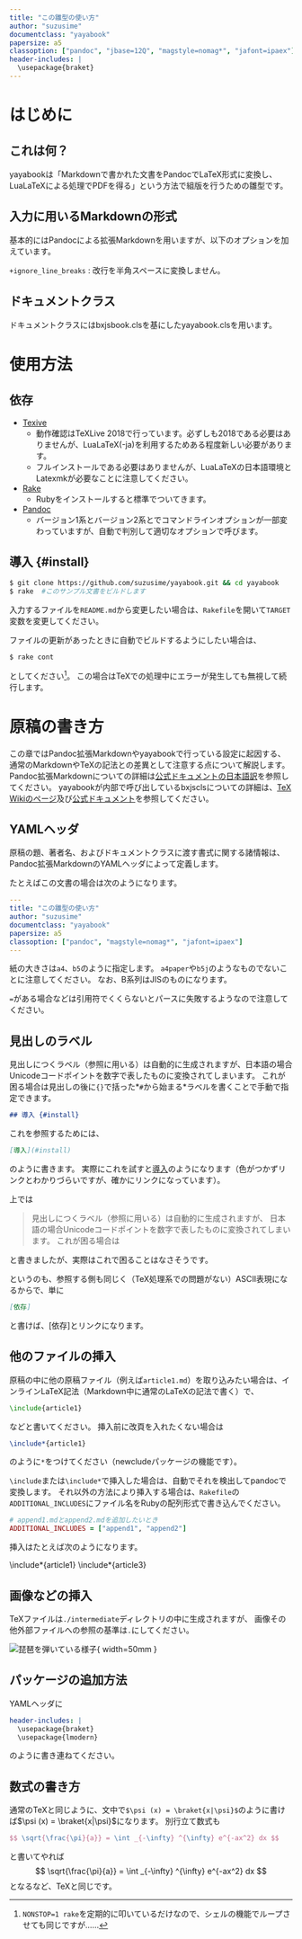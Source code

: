 ```yaml
---
title: "この雛型の使い方"
author: "suzusime"
documentclass: "yayabook"
papersize: a5
classoption: ["pandoc", "jbase=12Q", "magstyle=nomag*", "jafont=ipaex"]
header-includes: |
  \usepackage{braket}
---
```


# はじめに
## これは何？
yayabookは「Markdownで書かれた文書をPandocでLaTeX形式に変換し、LuaLaTeXによる処理でPDFを得る」という方法で組版を行うための雛型です。

## 入力に用いるMarkdownの形式
基本的にはPandocによる拡張Markdownを用いますが、以下のオプションを加えています。

`+ignore_line_breaks`
:    改行を半角スペースに変換しません。


## ドキュメントクラス
ドキュメントクラスにはbxjsbook.clsを基にしたyayabook.clsを用います。

# 使用方法
## 依存
- [Texive](https://tug.org/texlive/)
    - 動作確認はTeXLive 2018で行っています。必ずしも2018である必要はありませんが、LuaLaTeX(-ja)を利用するためある程度新しい必要があります。
    - フルインストールである必要はありませんが、LuaLaTeXの日本語環境とLatexmkが必要なことに注意してください。
- [Rake](https://github.com/ruby/rake)
    - Rubyをインストールすると標準でついてきます。
- [Pandoc](https://pandoc.org/)
    - バージョン1系とバージョン2系とでコマンドラインオプションが一部変わっていますが、自動で判別して適切なオプションで呼びます。

## 導入 {#install}
```bash
$ git clone https://github.com/suzusime/yayabook.git && cd yayabook
$ rake  #このサンプル文書をビルドします
```

入力するファイルを`README.md`から変更したい場合は、`Rakefile`を開いて`TARGET`変数を変更してください。

ファイルの更新があったときに自動でビルドするようにしたい場合は、
```bash
$ rake cont
```
としてください[^1]。
この場合はTeXでの処理中にエラーが発生しても無視して続行します。

[^1]: `NONSTOP=1 rake`を定期的に叩いているだけなので、シェルの機能でループさせても同じですが……

# 原稿の書き方
この章ではPandoc拡張Markdownやyayabookで行っている設定に起因する、通常のMarkdownやTeXの記法との差異として注意する点について解説します。
Pandoc拡張Markdownについての詳細は[公式ドキュメントの日本語訳](http://sky-y.github.io/site-pandoc-jp/users-guide/)を参照してください。
yayabookが内部で呼び出しているbxjsclsについての詳細は、[TeX Wikiのページ](https://texwiki.texjp.org/?BXjscls)及び[公式ドキュメント](https://github.com/zr-tex8r/BXjscls/blob/master/bxjscls-manual.pdf)を参照してください。

## YAMLヘッダ
原稿の題、著者名、およびドキュメントクラスに渡す書式に関する諸情報は、Pandoc拡張MarkdownのYAMLヘッダによって定義します。

たとえばこの文書の場合は次のようになります。

```yaml
---
title: "この雛型の使い方"
author: "suzusime"
documentclass: "yayabook"
papersize: a5
classoption: ["pandoc", "magstyle=nomag*", "jafont=ipaex"]
---
```

紙の大きさは`a4`、`b5`のように指定します。
`a4paper`や`b5j`のようなものでないことに注意してください。
なお、B系列はJISのものになります。

`=`がある場合などは引用符でくくらないとパースに失敗するようなので注意してください。

## 見出しのラベル
見出しにつくラベル（参照に用いる）は自動的に生成されますが、日本語の場合Unicodeコードポイントを数字で表したものに変換されてしまいます。
これが困る場合は見出しの後に`{}`で括った*`#`から始まる*ラベルを書くことで手動で指定できます。

```markdown
## 導入 {#install}
```

これを参照するためには、

```markdown
[導入](#install)
```

のように書きます。
実際にこれを試すと[導入](#install)のようになります（色がつかずリンクとわかりづらいですが、確かにリンクになっています）。

上では

> 見出しにつくラベル（参照に用いる）は自動的に生成されますが、
  日本語の場合Unicodeコードポイントを数字で表したものに変換されてしまいます。
  これが困る場合は

と書きましたが、実際はこれで困ることはなさそうです。

というのも、参照する側も同じく（TeX処理系での問題がない）ASCII表現になるからで、単に

```markdown
[依存]
```

と書けば、[依存]とリンクになります。

## 他のファイルの挿入
原稿の中に他の原稿ファイル（例えば`article1.md`）を取り込みたい場合は、インラインLaTeX記法（Markdown中に通常のLaTeXの記法で書く）で、

```latex
\include{article1}
```

などと書いてください。
挿入前に改頁を入れたくない場合は

```latex
\include*{article1}
```

のように`*`をつけてください（newcludeパッケージの機能です）。

`\include`または`\include*`で挿入した場合は、自動でそれを検出してpandocで変換します。
それ以外の方法により挿入する場合は、`Rakefile`の`ADDITIONAL_INCLUDES`にファイル名をRubyの配列形式で書き込んでください。

```ruby
# append1.mdとappend2.mdを追加したいとき
ADDITIONAL_INCLUDES = ["append1", "append2"]
```

挿入はたとえば次のようになります。

\include*{article1}
\include*{article3}

## 画像などの挿入
TeXファイルは`./intermediate`ディレクトリの中に生成されますが、
画像その他外部ファイルへの参照の基準は`.`にしてください。

![琵琶を弾いている様子](images/biwa.jpg){ width=50mm }

## パッケージの追加方法
YAMLヘッダに

```yaml
header-includes: |
  \usepackage{braket}
  \usepackage{lmodern}
```

のように書き連ねてください。

## 数式の書き方
通常のTeXと同じように、文中で`$\psi (x) = \braket{x|\psi}$`のように書けば$\psi (x) = \braket{x|\psi}$になります。
別行立て数式も
```tex
$$ \sqrt{\frac{\pi}{a}} = \int _{-\infty} ^{\infty} e^{-ax^2} dx $$
```
と書いてやれば
$$ \sqrt{\frac{\pi}{a}} = \int _{-\infty} ^{\infty} e^{-ax^2} dx $$
となるなど、TeXと同じです。
